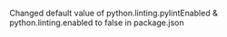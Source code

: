Changed default value of python.linting.pylintEnabled & python.linting.enabled to false in package.json
